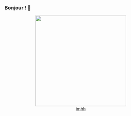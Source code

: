 ### Bonjour ! 👋

<div id="header" align="center">
  <img src="https://media.giphy.com/media/jdPMeyv9rn0hZHh8n9/giphy.gif" width="300"/>
</div>

<div id="badge" align="center">
 <a href=("https://www.linkedin.com/in/fabrice-pivert-/") {target="_blank"} > imhh</a>
</div>


